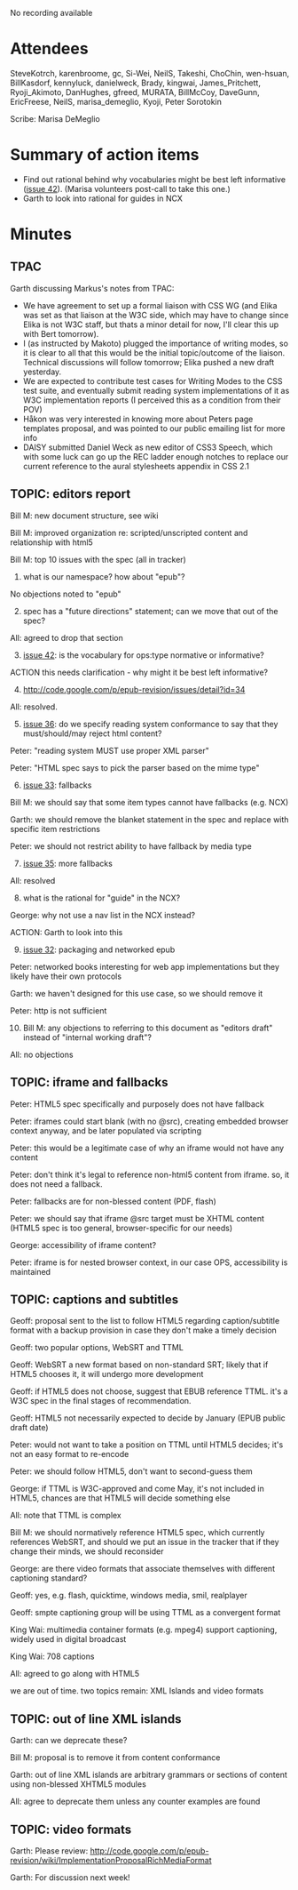 No recording available

# Attendees #
SteveKotrch, karenbroome, gc, Si-Wei, NeilS, Takeshi, ChoChin, wen-hsuan, BillKasdorf, kennyluck, danielweck, Brady, kingwai, James\_Pritchett, Ryoji\_Akimoto, DanHughes, gfreed, MURATA, BillMcCoy, DaveGunn, EricFreese, NeilS, marisa\_demeglio, Kyoji, Peter Sorotokin

Scribe: Marisa DeMeglio

# Summary of action items #
  * Find out rational behind why vocabularies might be best left informative ([issue 42](https://code.google.com/p/epub-revision/issues/detail?id=42)).  (Marisa volunteers post-call to take this one.)
  * Garth to look into rational for guides in NCX

# Minutes #
## TPAC ##

Garth discussing Markus's notes from TPAC:

  * We have agreement to set up a formal liaison with CSS WG (and Elika was set as that liaison at the W3C side, which may have to change since Elika is not W3C staff, but thats a minor detail for now, I'll clear this up with Bert tomorrow).
  * I (as instructed by Makoto) plugged the importance of writing modes, so it is clear to all that this would be the initial topic/outcome of the liaison. Technical discussions will follow tomorrow; Elika pushed a new draft yesterday.
  * We are expected to contribute test cases for Writing Modes to the CSS test suite, and eventually submit reading system implementations of it as W3C implementation reports (I perceived this as a condition from their POV)
  * Håkon was very interested in knowing more about Peters page templates proposal, and was pointed to our public emailing list for more info
  * DAISY submitted Daniel Weck as new editor of CSS3 Speech, which with some luck can go up the REC ladder enough notches to replace our current reference to the aural stylesheets appendix in CSS 2.1

## TOPIC: editors report ##
Bill M: new document structure, see wiki

Bill M: improved organization re: scripted/unscripted content and relationship with html5

Bill M: top 10 issues with the spec (all in tracker)

1. what is our namespace?  how about "epub"?

No objections noted to "epub"

2. spec has a "future directions" statement; can we move that out of the spec?

All: agreed to drop that section

3. [issue 42](http://code.google.com/p/epub-revision/issues/detail?id=42): is the vocabulary for ops:type normative or informative?

ACTION this needs clarification - why might it be best left informative?

4. http://code.google.com/p/epub-revision/issues/detail?id=34

All: resolved.

5. [issue 36](http://code.google.com/p/epub-revision/issues/detail?id=36): do we specify reading system conformance to say that they must/should/may reject html content?

Peter: "reading system MUST use proper XML parser"

Peter: "HTML spec says to pick the parser based on the mime type"

6. [issue 33](http://code.google.com/p/epub-revision/issues/detail?id=33): fallbacks

Bill M:  we should say that some item types cannot have fallbacks (e.g. NCX)

Garth: we should remove the blanket statement in the spec and replace with specific item restrictions

Peter: we should not restrict ability to have fallback by media type

7. [issue 35](http://code.google.com/p/epub-revision/issues/detail?id=35): more fallbacks

All: resolved

8. what is the rational for "guide" in the NCX?

George: why not use a nav list in the NCX instead?

ACTION: Garth to look into this

9. [issue 32](http://code.google.com/p/epub-revision/issues/detail?id=32): packaging and networked epub

Peter: networked books interesting for web app implementations but they likely have their own protocols

Garth: we haven't designed for this use case, so we should remove it

Peter: http is not sufficient

10. Bill M: any objections to referring to this document as "editors draft" instead of "internal working draft"?

All: no objections

## TOPIC: iframe and fallbacks ##
Peter: HTML5 spec specifically and purposely does not have fallback

Peter: iframes could start blank (with no @src), creating embedded browser context anyway, and be later populated via scripting

Peter: this would be a legitimate case of why an iframe would not have any content

Peter: don't think it's legal to reference non-html5 content from iframe.  so, it does not need a fallback.

Peter: fallbacks are for non-blessed content (PDF, flash)

Peter: we should say that iframe @src target must be XHTML content (HTML5 spec is too general, browser-specific for our needs)

George: accessibility of iframe content?

Peter: iframe is for nested browser context, in our case OPS, accessibility is maintained


## TOPIC: captions and subtitles ##
Geoff: proposal sent to the list to follow HTML5 regarding caption/subtitle format with a backup provision in case they don't make a timely decision

Geoff: two popular options, WebSRT and TTML

Geoff: WebSRT a new format based on non-standard SRT; likely that if HTML5 chooses it, it will undergo more development

Geoff: if HTML5 does not choose, suggest that EBUB reference TTML.  it's a W3C spec in the final stages of recommendation.

Geoff: HTML5 not necessarily expected to decide by January (EPUB public draft date)

Peter: would not want to take a position on TTML until HTML5 decides; it's not an easy format to re-encode

Peter: we should follow HTML5, don't want to second-guess them

George: if TTML is W3C-approved and come May, it's not included in HTML5, chances are that HTML5 will decide something else

All: note that TTML is complex

Bill M: we should normatively reference HTML5 spec, which currently references WebSRT, and should we put an issue in the tracker that if they change their minds, we should reconsider

George: are there video formats that associate themselves with different captioning standard?

Geoff: yes, e.g. flash, quicktime, windows media, smil, realplayer

Geoff: smpte captioning group will be using TTML as a convergent format

King Wai: multimedia container formats (e.g. mpeg4) support captioning, widely used in digital broadcast

King Wai: 708 captions

All: agreed to go along with HTML5

we are out of time.  two topics remain: XML Islands and video formats

## TOPIC: out of line XML islands ##

Garth: can we deprecate these?

Bill M: proposal is to remove it from content conformance

Garth: out of line XML islands are arbitrary grammars or sections of content using non-blessed XHTML5 modules

All: agree to deprecate them unless any counter examples are found

## TOPIC: video formats ##

Garth: Please review: http://code.google.com/p/epub-revision/wiki/ImplementationProposalRichMediaFormat

Garth: For discussion next week!